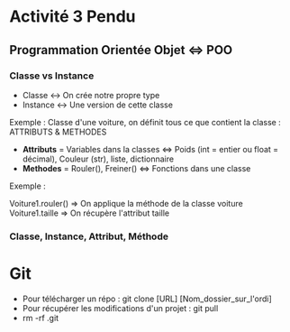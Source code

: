 # Activité 3 Pendu

## Programmation Orientée Objet <=> POO

### Classe vs Instance
* Classe <-> On crée notre propre type
* Instance <-> Une version de cette classe

Exemple : Classe d'une voiture, on définit tous ce que contient la classe : ATTRIBUTS & METHODES

* __Attributs__ = Variables dans la classes <=> Poids (int = entier ou float = décimal), Couleur (str), liste, dictionnaire
* __Methodes__ = Rouler(), Freiner() <=> Fonctions dans une classe

Exemple : 

Voiture1.rouler() => On applique la méthode de la classe voiture
Voiture1.taille => On récupère l'attribut taille

### Classe, Instance, Attribut, Méthode 

# Git
* Pour télécharger un répo : git clone [URL] [Nom_dossier_sur_l'ordi]
* Pour récupérer les modifications d'un projet : git pull
* rm -rf .git  